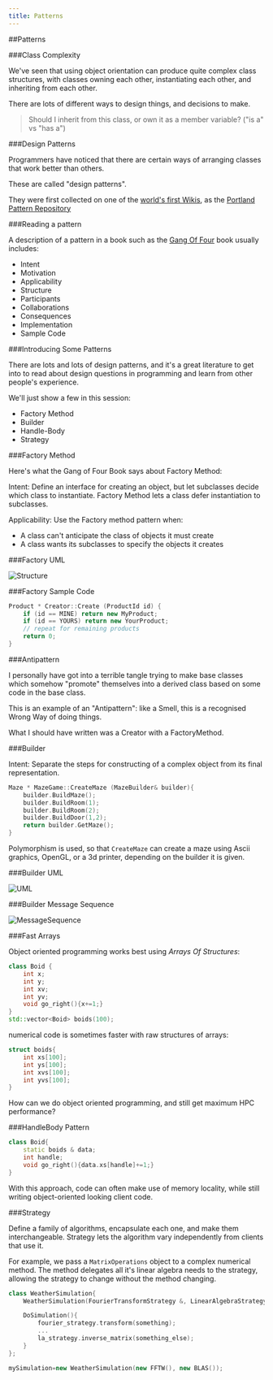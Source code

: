 ```yaml
---
title: Patterns
---
```


##Patterns

###Class Complexity

We've seen that using object orientation can produce quite complex class structures, with classes owning each other, instantiating each other,
and inheriting from each other.

There are lots of different ways to design things, and decisions to make.

> Should I inherit from this class, or own it as a member variable? ("is a" vs "has a")

###Design Patterns

Programmers have noticed that there are certain ways of arranging classes that work better than others.

These are called "design patterns".

They were first collected on one of the [world's first Wikis](http://c2.com/cgi/wiki?WelcomeVisitors), 
as the [Portland Pattern Repository](http://c2.com/cgi-bin/wiki?PatternIndex)

###Reading a pattern

A description of a pattern in a book such as the [Gang Of Four](http://www.amazon.co.uk/Design-patterns-elements-reusable-object-oriented/dp/0201633612)
book usually includes:

* Intent
* Motivation
* Applicability
* Structure
* Participants
* Collaborations
* Consequences
* Implementation
* Sample Code

###Introducing Some Patterns

There are lots and lots of design patterns, and it's a great literature to get into to
read about design questions in programming and learn from other people's experience.

We'll just show a few in this session:

* Factory Method
* Builder
* Handle-Body
* Strategy


###Factory Method

Here's what the Gang of Four Book says about Factory Method:

Intent:  Define an interface for creating an object, but let subclasses decide which class to instantiate.
Factory Method lets a class defer instantiation to subclasses.

Applicability: Use the Factory method pattern when:

* A class can't anticipate the class of objects it must create
* A class wants its subclasses to specify the objects it creates

###Factory UML

![Structure](session07/figures/factory)

###Factory Sample Code

```cpp
Product * Creator::Create (ProductId id) {
    if (id == MINE) return new MyProduct;
    if (id == YOURS) return new YourProduct;
    // repeat for remaining products
    return 0;
}
```

###Antipattern

I personally have got into a terrible tangle trying to make base classes which somehow
"promote" themselves into a derived class based on some code in the base class.

This is an example of an "Antipattern": like a Smell, this is a recognised Wrong Way
of doing things. 

What I should have written was a Creator with a FactoryMethod.

###Builder

Intent: Separate the steps for constructing of a complex object from its final representation.

```cpp
Maze * MazeGame::CreateMaze (MazeBuilder& builder){
    builder.BuildMaze();
    builder.BuildRoom(1);
    builder.BuildRoom(2);
    builder.BuildDoor(1,2);
    return builder.GetMaze();
}
```

Polymorphism is used, so that `CreateMaze` can create a maze using Ascii graphics,
OpenGL, or a 3d printer, depending on the builder it is given.

###Builder UML

![UML](session07/figures/builder)

###Builder Message Sequence

![MessageSequence](session07/figures/builder_seq)

###Fast Arrays

Object oriented programming works best using *Arrays Of Structures*:

```cpp
class Boid {
    int x;
    int y;
    int xv;
    int yv;
    void go_right(){x+=1;}
}
std::vector<Boid> boids(100);
```

numerical code is sometimes faster with raw structures of arrays:

```cpp
struct boids{
    int xs[100];
    int ys[100];
    int xvs[100];
    int yvs[100];
}
```

How can we do object oriented programming, and still get maximum HPC performance?

###HandleBody Pattern

``` cpp
class Boid{
    static boids & data;
    int handle;
    void go_right(){data.xs[handle]+=1;}
}
```

With this approach, code can often make use of memory locality, while still writing
object-oriented looking client code.

###Strategy

Define a family of algorithms, encapsulate each one, and make them interchangeable. 
Strategy lets the algorithm vary independently from clients that use it.

For example, we pass a `MatrixOperations` object to a complex numerical method. The method delegates
all it's linear algebra needs to the strategy, allowing the strategy to change without the
method changing.

``` cpp
class WeatherSimulation{
    WeatherSimulation(FourierTransformStrategy &, LinearAlgebraStrategy &);

    DoSimulation(){
        fourier_strategy.transform(something);
        ...
        la_strategy.inverse_matrix(something_else);
    }
};

mySimulation=new WeatherSimulation(new FFTW(), new BLAS());
```
